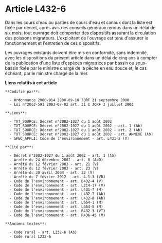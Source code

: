 # Article L432-6

Dans les cours d'eau ou parties de cours d'eau et canaux dont la liste est fixée par décret, après avis des conseils généraux
rendus dans un délai de six mois, tout ouvrage doit comporter des dispositifs assurant la circulation des poissons
migrateurs. L'exploitant de l'ouvrage est tenu d'assurer le fonctionnement et l'entretien de ces dispositifs.

Les ouvrages existants doivent être mis en conformité, sans indemnité, avec les dispositions du présent article dans un délai
de cinq ans à compter de la publication d'une liste d'espèces migratrices par bassin ou sous-bassin fixée par le ministre
chargé de la pêche en eau douce et, le cas échéant, par le ministre chargé de la mer.

**Liens relatifs à cet article**

	**Codifié par**:

	  - Ordonnance 2000-914 2000-09-18 JORF 21 septembre 2000
	  - Loi n°2003-591 2003-07-02 art. 31 I JORF 3 juillet 2003

	**Liens**:

	  - TXT_SOURCE: Décret n°2002-1027 du 1 août 2002
	  - TXT_SOURCE: Décret n°2002-1027 du 1 août 2002 - art. 1 (Ab)
	  - TXT_SOURCE: Décret n°2002-1027 du 1 août 2002 - art. 2 (Ab)
	  - TXT_SOURCE: Décret n°2002-1027 du 1 août 2002 - art. ANNEXE (Ab)
	  - SPEC_APPLI: Code de l'environnement - art. L431-2 (V)

	**Cité par**:

	  - Décret n°2002-1027 du 1 août 2002 - art. 1 (Ab)
	  - Arrêté du 24 décembre 2002 - art. 8 (AbD)
	  - Arrêté du 12 février 2003 - art. 21 (V)
	  - Arrêté du 12 février 2003 - art. 23 (V)
	  - Arrêté du 30 avril 2004 - art. 22 (V)
	  - Arrêté du 7 février 2012 - art. 4.1.3 (VD)
	  - Code de l'environnement - art. D432-4 (V)
	  - Code de l'environnement - art. L214-17 (V)
	  - Code de l'environnement - art. L431-7 (M)
	  - Code de l'environnement - art. L432-7 (Ab)
	  - Code de l'environnement - art. L432-8 (Ab)
	  - Code de l'environnement - art. L654-1 (M)
	  - Code de l'environnement - art. L654-5 (M)
	  - Code de l'environnement - art. R432-3 (VT)
	  - Code de l'environnement - art. R436-45 (V)

	**Anciens textes**:

	  - Code rural - art. L232-6 (Ab)
	  - Code rural L232-6
